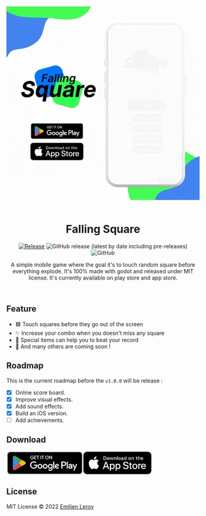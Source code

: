 <div align="center">
  <br/><br/>
  <kbd><img src="./.github/games.gif" width="600" /></kbd>
  <br/><br/>
  
  
  # Falling Square

[![Release](https://github.com/EmilienLeroy/FallingSquare/actions/workflows/release.yml/badge.svg)](https://github.com/EmilienLeroy/FallingSquare/actions/workflows/release.yml)
![GitHub release (latest by date including pre-releases)](https://img.shields.io/github/v/release/emilienleroy/fallingsquare?include_prereleases)
![GitHub](https://img.shields.io/github/license/emilienleroy/fallingsquare)

  A simple mobile game where the goal it's to touch random square before everything explode. It's 100% made with godot and released under MIT license. It's currently available on play store and app store.

  <br/>
</div>


## Feature

- 🟦 Touch squares before they go out of the screen
- ✨ Increase your combo when you doesn't miss any square
- 🎁 Special items can help you to beat your record
- 📝 And many others are coming soon !

## Roadmap

This is the current roadmap before the `v1.0.0` will be release :

- [x] Online score board.
- [x] Improve visual effects.
- [x] Add sound effects.
- [x] Build an iOS version.
- [ ] Add achievements.

## Download

<div style="display: flex; align-items: center;">
  <a href='https://play.google.com/store/apps/details?id=fr.emilienleroy.fallingsquare&hl=fr&gl=US&pcampaignid=pcampaignidMKT-Other-global-all-co-prtnr-py-PartBadge-Mar2515-1'>
    <img width="200" alt='Get it on Google Play' src='./.github/playstore.png'/>
  </a>

  <a href="https://apps.apple.com/us/app/falling-square-game/id1665452389">
    <img width="179" alt='Get it on App Store' src='./.github/appstore.png'/>
  </a>
</div>


## License

MIT License © 2022 [Emilien Leroy](https://github.com/EmilienLeroy)